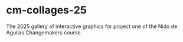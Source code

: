 # cm-collages-25
The 2025 gallery of interactive graphics for project one of the Nido de Aguilas Changemakers course.
